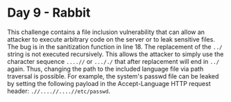 # Day 9 - Rabbit

This challenge contains a file inclusion vulnerability that can allow an
attacker to execute arbitrary code on the server or to leak sensitive
files. The bug is in the sanitization function in line 18. The
replacement of the `../` string is not executed recursively. This allows
the attacker to simply use the character sequence `....//` or `..././`
that after replacement will end in `../` again. Thus, changing the path
to the included language file via path traversal is possible. For
example, the system's passwd file can be leaked by setting the following
payload in the Accept-Language HTTP request header:
`.//....//....//etc/passwd`.
